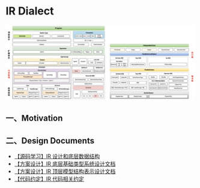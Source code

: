 # IR Dialect
![](./img/arch3.png)

## 一、Motivation

## 二、Design Documents

+ [【源码学习】IR 设计和底层数据结构](./QA_learning.md)
+ [【方案设计】IR 底层基础类型系统设计文档](./basic_concepts.md)
+ [【方案设计】IR 顶层模型结构表示设计文档](./ir_program.md)
+ [【代码约定】IR 代码相关约定](./code_convention.md)